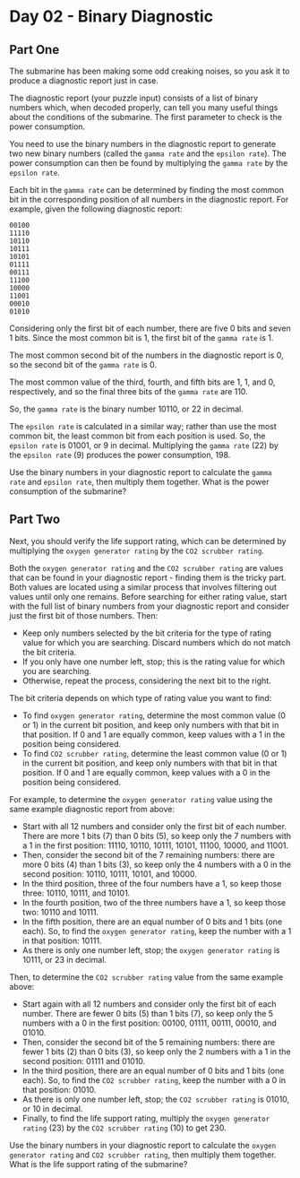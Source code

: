 # Day 02 - Binary Diagnostic

## Part One

The submarine has been making some odd creaking noises, so you ask it to produce a diagnostic report just in case.

The diagnostic report (your puzzle input) consists of a list of binary numbers which, when decoded properly, can tell you many useful things about the conditions of the submarine. The first parameter to check is the power consumption.

You need to use the binary numbers in the diagnostic report to generate two new binary numbers (called the `gamma rate` and the `epsilon rate`). The power consumption can then be found by multiplying the `gamma rate` by the `epsilon rate`.

Each bit in the `gamma rate` can be determined by finding the most common bit in the corresponding position of all numbers in the diagnostic report. For example, given the following diagnostic report:

```
00100
11110
10110
10111
10101
01111
00111
11100
10000
11001
00010
01010
```

Considering only the first bit of each number, there are five 0 bits and seven 1 bits. Since the most common bit is 1, the first bit of the `gamma rate` is 1.

The most common second bit of the numbers in the diagnostic report is 0, so the second bit of the `gamma rate` is 0.

The most common value of the third, fourth, and fifth bits are 1, 1, and 0, respectively, and so the final three bits of the `gamma rate` are 110.

So, the `gamma rate` is the binary number 10110, or 22 in decimal.

The `epsilon rate` is calculated in a similar way; rather than use the most common bit, the least common bit from each position is used. So, the `epsilon rate` is 01001, or 9 in decimal. Multiplying the `gamma rate` (22) by the `epsilon rate` (9) produces the power consumption, 198.

Use the binary numbers in your diagnostic report to calculate the `gamma rate` and `epsilon rate`, then multiply them together. What is the power consumption of the submarine?

## Part Two

Next, you should verify the life support rating, which can be determined by multiplying the `oxygen generator rating` by the `CO2 scrubber rating`.

Both the `oxygen generator rating` and the `CO2 scrubber rating` are values that can be found in your diagnostic report - finding them is the tricky part. Both values are located using a similar process that involves filtering out values until only one remains. Before searching for either rating value, start with the full list of binary numbers from your diagnostic report and consider just the first bit of those numbers. Then:

- Keep only numbers selected by the bit criteria for the type of rating value for which you are searching. Discard numbers which do not match the bit criteria.
- If you only have one number left, stop; this is the rating value for which you are searching.
- Otherwise, repeat the process, considering the next bit to the right.

The bit criteria depends on which type of rating value you want to find:

- To find `oxygen generator rating`, determine the most common value (0 or 1) in the current bit position, and keep only numbers with that bit in that position. If 0 and 1 are equally common, keep values with a 1 in the position being considered.
- To find `CO2 scrubber rating`, determine the least common value (0 or 1) in the current bit position, and keep only numbers with that bit in that position. If 0 and 1 are equally common, keep values with a 0 in the position being considered.

For example, to determine the `oxygen generator rating` value using the same example diagnostic report from above:

- Start with all 12 numbers and consider only the first bit of each number. There are more 1 bits (7) than 0 bits (5), so keep only the 7 numbers with a 1 in the first position: 11110, 10110, 10111, 10101, 11100, 10000, and 11001.
- Then, consider the second bit of the 7 remaining numbers: there are more 0 bits (4) than 1 bits (3), so keep only the 4 numbers with a 0 in the second position: 10110, 10111, 10101, and 10000.
- In the third position, three of the four numbers have a 1, so keep those three: 10110, 10111, and 10101.
- In the fourth position, two of the three numbers have a 1, so keep those two: 10110 and 10111.
- In the fifth position, there are an equal number of 0 bits and 1 bits (one each). So, to find the `oxygen generator rating`, keep the number with a 1 in that position: 10111.
- As there is only one number left, stop; the `oxygen generator rating` is 10111, or 23 in decimal.

Then, to determine the `CO2 scrubber rating` value from the same example above:

- Start again with all 12 numbers and consider only the first bit of each number. There are fewer 0 bits (5) than 1 bits (7), so keep only the 5 numbers with a 0 in the first position: 00100, 01111, 00111, 00010, and 01010.
- Then, consider the second bit of the 5 remaining numbers: there are fewer 1 bits (2) than 0 bits (3), so keep only the 2 numbers with a 1 in the second position: 01111 and 01010.
- In the third position, there are an equal number of 0 bits and 1 bits (one each). So, to find the `CO2 scrubber rating`, keep the number with a 0 in that position: 01010.
- As there is only one number left, stop; the `CO2 scrubber rating` is 01010, or 10 in decimal.
- Finally, to find the life support rating, multiply the `oxygen generator rating` (23) by the `CO2 scrubber rating` (10) to get 230.

Use the binary numbers in your diagnostic report to calculate the `oxygen generator rating` and `CO2 scrubber rating`, then multiply them together. What is the life support rating of the submarine?